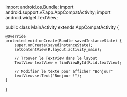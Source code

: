 import android.os.Bundle;
import android.support.v7.app.AppCompatActivity;
import android.widget.TextView;

public class MainActivity extends AppCompatActivity {

    @Override
    protected void onCreate(Bundle savedInstanceState) {
        super.onCreate(savedInstanceState);
        setContentView(R.layout.activity_main);

        // Trouver le TextView dans le layout
        TextView textView = findViewById(R.id.textView);

        // Modifier le texte pour afficher "Bonjour"
        textView.setText("Bonjour !");
    }
}
